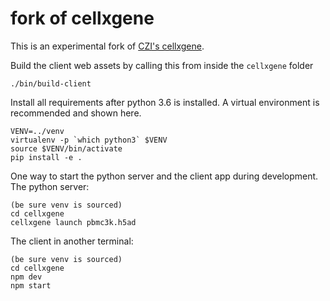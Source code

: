 # fork of cellxgene

This is an experimental fork of [CZI's cellxgene](https://github.com/chanzuckerberg/cellxgene).

Build the client web assets by calling this from inside the `cellxgene` folder

```
./bin/build-client
```

Install all requirements after python 3.6 is installed.
A virtual environment is recommended and shown here.

```
VENV=../venv
virtualenv -p `which python3` $VENV
source $VENV/bin/activate
pip install -e .
```

One way to start the python server and the client app during development. The
python server:

```
(be sure venv is sourced)
cd cellxgene
cellxgene launch pbmc3k.h5ad
```

The client in another terminal:

```
(be sure venv is sourced)
cd cellxgene
npm dev
npm start
```
